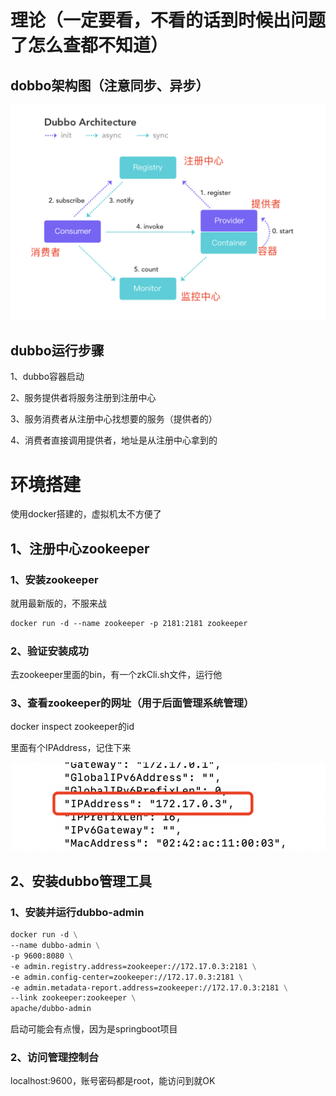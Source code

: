 # 理论（一定要看，不看的话到时候出问题了怎么查都不知道）

## dobbo架构图（注意同步、异步）

![dobbo架构图](./image/02-01.png)

## dubbo运行步骤

1、dubbo容器启动

2、服务提供者将服务注册到注册中心

3、服务消费者从注册中心找想要的服务（提供者的）

4、消费者直接调用提供者，地址是从注册中心拿到的

# 环境搭建

使用docker搭建的，虚拟机太不方便了

## 1、注册中心zookeeper

### 1、安装zookeeper

就用最新版的，不服来战

```dockerfile
docker run -d --name zookeeper -p 2181:2181 zookeeper
```

### 2、验证安装成功

去zookeeper里面的bin，有一个zkCli.sh文件，运行他

### 3、查看zookeeper的网址（用于后面管理系统管理）

docker inspect zookeeper的id

里面有个IPAddress，记住下来

![容器IP](./image/02-02.png)

## 2、安装dubbo管理工具

### 1、安装并运行dubbo-admin

```dockerfile
docker run -d \
--name dubbo-admin \
-p 9600:8080 \
-e admin.registry.address=zookeeper://172.17.0.3:2181 \
-e admin.config-center=zookeeper://172.17.0.3:2181 \
-e admin.metadata-report.address=zookeeper://172.17.0.3:2181 \
--link zookeeper:zookeeper \
apache/dubbo-admin
```

启动可能会有点慢，因为是springboot项目

### 2、访问管理控制台

localhost:9600，账号密码都是root，能访问到就OK

